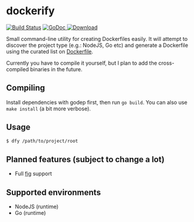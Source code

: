 dockerify
=========

[![Build Status](https://travis-ci.org/morcmarc/dockerify.svg?branch=master)](https://travis-ci.org/morcmarc/dockerify) [![GoDoc](https://godoc.org/github.com/morcmarc/dockerify?status.svg)](https://godoc.org/github.com/morcmarc/dockerify)[ ![Download](https://api.bintray.com/packages/morcmarc/dockerify/dockerify/images/download.svg) ](https://bintray.com/morcmarc/dockerify/dockerify/_latestVersion)

Small command-line utility for creating Dockerfiles easily. It will attempt to
discover the project type (e.g.: NodeJS, Go etc) and generate a Dockerfile
using the curated list on [Dockerfile](http://dockerfile.github.io/).

Currently you have to compile it yourself, but I plan to add the cross-compiled
binaries in the future.

## Compiling

Install dependencies with godep first, then run `go build`. You can also use `make install` (a bit more verbose).

## Usage

```bash
$ dfy /path/to/project/root
```

## Planned features (subject to change a lot)

- Full [fig](http://fig.sh) support

## Supported environments

- NodeJS (runtime)
- Go (runtime)